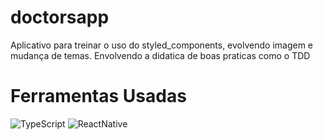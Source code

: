 # doctorsapp
Aplicativo para treinar o uso do styled_components, evolvendo imagem e mudança de temas. Envolvendo a didatica de boas praticas como o TDD

# Ferramentas Usadas

<img src="https://img.shields.io/badge/TypeScript-007ACC?style=for-the-badge&logo=typescript&logoColor=white" alt="TypeScript"> <img src="https://img.shields.io/badge/React_Native-20232A?style=for-the-badge&logo=react&logoColor=61DAFB" alt="ReactNative">
